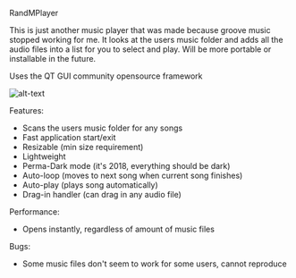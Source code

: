 RandMPlayer

This is just another music player that was made because groove music stopped working for me.
It looks at the users music folder and adds all the audio files into a list for you to select and play.
Will be more portable or installable in the future.

Uses the QT GUI community opensource framework

![alt-text](https://i.imgur.com/EKp7Qmn.png)

Features:
- Scans the users music folder for any songs
- Fast application start/exit
- Resizable (min size requirement)
- Lightweight
- Perma-Dark mode (it's 2018, everything should be dark)
- Auto-loop (moves to next song when current song finishes)
- Auto-play (plays song automatically)
- Drag-in handler (can drag in any audio file)

Performance: 
- Opens instantly, regardless of amount of music files

Bugs: 
- Some music files don't seem to work for some users, cannot reproduce